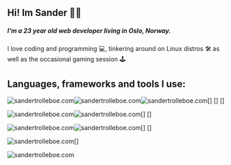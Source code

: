 ## Hi! Im Sander 👋🏻
 
##### I'm a 23 year old web developer living in Oslo, Norway.

I love coding and programming 💻, tinkering around on Linux distros 🛠 as well as the occasional gaming session 🕹

## Languages, frameworks and tools I use:
[<img align="left" alt="sandertrolleboe.com" src="https://img.shields.io/badge/HTML5-E34F26?style=for-the-badge&logo=html5&logoColor=white"/>]
[<img align="left" alt="sandertrolleboe.com" src="https://img.shields.io/badge/CSS3-1572B6?style=for-the-badge&logo=css3&logoColor=white"/>]
[<img align="left" alt="sandertrolleboe.com" src="https://img.shields.io/badge/JavaScript-323330?style=for-the-badge&logo=javascript&logoColor=F7DF1E"/>]

[<img align="left" alt="sandertrolleboe.com" src="https://img.shields.io/badge/React-20232A?style=for-the-badge&logo=react&logoColor=61DAFB"/>]
[<img align="left" alt="sandertrolleboe.com" src="https://img.shields.io/badge/next.js-000000?style=for-the-badge&logo=next-dot-js&logoColor=white"/>]


[<img align="left" alt="sandertrolleboe.com" src="https://img.shields.io/badge/Tailwind_CSS-38B2AC?style=for-the-badge&logo=tailwind-css&logoColor=white"/>]
[<img align="left" alt="sandertrolleboe.com" src="https://img.shields.io/badge/Sass-CC6699?style=for-the-badge&logo=sass&logoColor=white"/>]

[<img align="left" alt="sandertrolleboe.com" src="https://img.shields.io/badge/Node.js-43853D?style=for-the-badge&logo=node-dot-js&logoColor=white"/>]

[<img align="left" alt="sandertrolleboe.com" src="https://img.shields.io/badge/HTML5-E34F26?style=for-the-badge&logo=html5&logoColor=white"/>][website]


<br>
<!--
**Sander-TB/Sander-TB** is a ✨ _special_ ✨ repository because its `README.md` (this file) appears on your GitHub profile.

Here are some ideas to get you started:

- 🔭 I’m currently working on ...
- 🌱 I’m currently learning ...
- 💬 Ask me about Anything 🤓
- 😄 Pronouns: He/Him
- ⚡ Fun fact: ...
https://github-readme-stats.vercel.app/api/wakatime?username=sandertb
-->



### Connect with me:

[<img align="left" alt="sandertrolleboe.com" width="22px" src="https://raw.githubusercontent.com/iconic/open-iconic/master/svg/globe.svg"/>][website]

[<img align="left" alt="sander trollebø LinkedIn" width="22px" src="https://cdn.jsdelivr.net/npm/simple-icons@v3/icons/linkedin.svg" />][linkedin]

[<img align="left" alt="sander trollebø Instagram" width="22px" src="https://cdn.jsdelivr.net/npm/simple-icons@v3/icons/instagram.svg" />][instagram]

[<img align="left" alt="sander trollebø GMail" width="22px" src="https://cdn.jsdelivr.net/npm/simple-icons@v3/icons/gmail.svg" />][gmail]

<br>

![Github Stats](https://github-readme-stats.vercel.app/api?username=sander-tb&&show_icons=true&include_all_commits=true&theme=dracula)






[website]: https://sandertrolleboe.com
[twitter]: https://twitter.com/STrolleb
[instagram]: https://www.instagram.com/sandertrolleboe/
[linkedin]: https://www.linkedin.com/in/sander-trolleboe-byrkjeland/
[gmail]: sander.trolleboe@gmail.com
